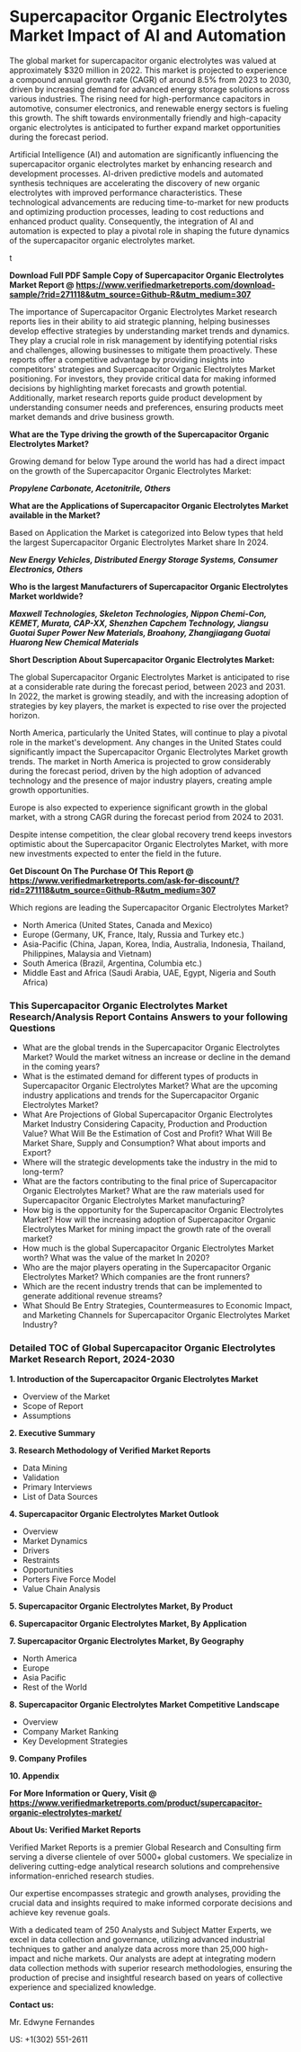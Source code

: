 <meta name="title" content="Global Supercapacitor Organic Electrolytes Market Impact of AI and Automation"><meta name="description" content="The global market for supercapacitor organic electrolytes was valued at approximately $320 million in 2022. This market is projected to experience a compound annual gr"><meta name="title" content="Supercapacitor Organic Electrolytes Market Size, Share, Scope, Trends, Growth, Opportunities, Analysis, Forecast"><h1>Supercapacitor Organic Electrolytes Market Impact of AI and Automation</h1><p>The global market for supercapacitor organic electrolytes was valued at approximately $320 million in 2022. This market is projected to experience a compound annual growth rate (CAGR) of around 8.5% from 2023 to 2030, driven by increasing demand for advanced energy storage solutions across various industries. The rising need for high-performance capacitors in automotive, consumer electronics, and renewable energy sectors is fueling this growth. The shift towards environmentally friendly and high-capacity organic electrolytes is anticipated to further expand market opportunities during the forecast period.</p><p>Artificial Intelligence (AI) and automation are significantly influencing the supercapacitor organic electrolytes market by enhancing research and development processes. AI-driven predictive models and automated synthesis techniques are accelerating the discovery of new organic electrolytes with improved performance characteristics. These technological advancements are reducing time-to-market for new products and optimizing production processes, leading to cost reductions and enhanced product quality. Consequently, the integration of AI and automation is expected to play a pivotal role in shaping the future dynamics of the supercapacitor organic electrolytes market.</p>t</p><p id="" class=""><strong>Download Full PDF Sample Copy of Supercapacitor Organic Electrolytes Market Report @ <a href="https://www.verifiedmarketreports.com/download-sample/?rid=271118&utm_source=Github-R&utm_medium=307" target="_blank">https://www.verifiedmarketreports.com/download-sample/?rid=271118&utm_source=Github-R&utm_medium=307</a></strong></p><p>The importance of&nbsp;Supercapacitor Organic Electrolytes Market research reports lies in their ability to aid strategic planning, helping businesses develop effective strategies by understanding market trends and dynamics. They play a crucial role in risk management by identifying potential risks and challenges, allowing businesses to mitigate them proactively. These reports offer a competitive advantage by providing insights into competitors' strategies and Supercapacitor Organic Electrolytes Market positioning. For investors, they provide critical data for making informed decisions by highlighting market forecasts and growth potential. Additionally, market research reports guide product development by understanding consumer needs and preferences, ensuring products meet market demands and drive business growth.</p><p><strong>What are the&nbsp;Type driving the growth of the Supercapacitor Organic Electrolytes Market?</strong></p><p id="" class="">Growing demand for below Type around the world has had a direct impact on the growth of the Supercapacitor Organic Electrolytes Market:</p><em><strong>Propylene Carbonate, Acetonitrile, Others</strong></em></p><strong>What are the&nbsp;Applications&nbsp;of Supercapacitor Organic Electrolytes Market available in the Market?</strong></p><p id="" class="">Based on Application the Market is categorized into Below types that held the largest Supercapacitor Organic Electrolytes Market share In 2024.</p><em><strong>New Energy Vehicles, Distributed Energy Storage Systems, Consumer Electronics, Others</strong></em></p><strong>Who is the largest Manufacturers of Supercapacitor Organic Electrolytes Market worldwide?</strong></p><p><em><strong>Maxwell Technologies, Skeleton Technologies, Nippon Chemi-Con, KEMET, Murata, CAP-XX, Shenzhen Capchem Technology, Jiangsu Guotai Super Power New Materials, Broahony, Zhangjiagang Guotai Huarong New Chemical Materials</strong></em></p><p id="" class=""><strong>Short Description About Supercapacitor Organic Electrolytes Market:</strong></p><p>The global Supercapacitor Organic Electrolytes Market is anticipated to rise at a considerable rate during the forecast period, between 2023 and 2031. In 2022, the market is growing steadily, and with the increasing adoption of strategies by key players, the market is expected to rise over the projected horizon.</p><p>North America, particularly the United States, will continue to play a pivotal role in the market's development. Any changes in the United States could significantly impact the Supercapacitor Organic Electrolytes Market growth trends. The market in North America is projected to grow considerably during the forecast period, driven by the high adoption of advanced technology and the presence of major industry players, creating ample growth opportunities.</p><p>Europe is also expected to experience significant growth in the global market, with a strong CAGR during the forecast period from 2024 to 2031.</p><p>Despite intense competition, the clear global recovery trend keeps investors optimistic about the Supercapacitor Organic Electrolytes Market, with more new investments expected to enter the field in the future.</p><p id="" class=""><strong>Get Discount On The Purchase Of This Report @ <a href="https://www.verifiedmarketreports.com/ask-for-discount/?rid=271118&utm_source=Github-R&utm_medium=307" target="_blank">https://www.verifiedmarketreports.com/ask-for-discount/?rid=271118&utm_source=Github-R&utm_medium=307</a></strong></p>Which regions are leading the Supercapacitor Organic Electrolytes Market?</p><ul><li>North America (United States, Canada and Mexico)</li><li>Europe (Germany, UK, France, Italy, Russia and Turkey etc.)</li><li>Asia-Pacific (China, Japan, Korea, India, Australia, Indonesia, Thailand, Philippines, Malaysia and Vietnam)</li><li>South America (Brazil, Argentina, Columbia etc.)</li><li>Middle East and Africa (Saudi Arabia, UAE, Egypt, Nigeria and South Africa)</li></ul><h3 id="" class="">This Supercapacitor Organic Electrolytes Market Research/Analysis Report Contains Answers to your following Questions</h3><ul><li>What are the global trends in the Supercapacitor Organic Electrolytes Market? Would the market witness an increase or decline in the demand in the coming years?</li><li>What is the estimated demand for different types of products in Supercapacitor Organic Electrolytes Market? What are the upcoming industry applications and trends for the Supercapacitor Organic Electrolytes Market?</li><li>What Are Projections of Global Supercapacitor Organic Electrolytes Market Industry Considering Capacity, Production and Production Value? What Will Be the Estimation of Cost and Profit? What Will Be Market Share, Supply and Consumption? What about imports and Export?</li><li>Where will the strategic developments take the industry in the mid to long-term?</li><li>What are the factors contributing to the final price of Supercapacitor Organic Electrolytes Market? What are the raw materials used for Supercapacitor Organic Electrolytes Market manufacturing?</li><li>How big is the opportunity for the Supercapacitor Organic Electrolytes Market? How will the increasing adoption of Supercapacitor Organic Electrolytes Market for mining impact the growth rate of the overall market?</li><li>How much is the global Supercapacitor Organic Electrolytes Market worth? What was the value of the market In 2020?</li><li>Who are the major players operating in the Supercapacitor Organic Electrolytes Market? Which companies are the front runners?</li><li>Which are the recent industry trends that can be implemented to generate additional revenue streams?</li><li>What Should Be Entry Strategies, Countermeasures to Economic Impact, and Marketing Channels for Supercapacitor Organic Electrolytes Market Industry?</li></ul><h3 id="" class="">Detailed TOC of Global Supercapacitor Organic Electrolytes Market Research Report, 2024-2030</h3><p id="" class=""><strong>1. Introduction of the Supercapacitor Organic Electrolytes Market</strong></p><ul><li>Overview of the Market</li><li>Scope of Report</li><li>Assumptions</li></ul><p id="" class=""><strong>2. Executive Summary</strong></p><p id="" class=""><strong>3. Research Methodology of Verified Market Reports</strong></p><ul><li>Data Mining</li><li>Validation</li><li>Primary Interviews</li><li>List of Data Sources</li></ul><p id="" class=""><strong>4. Supercapacitor Organic Electrolytes Market Outlook</strong></p><ul><li>Overview</li><li>Market Dynamics</li><li>Drivers</li><li>Restraints</li><li>Opportunities</li><li>Porters Five Force Model</li><li>Value Chain Analysis</li></ul><p id="" class=""><strong>5. Supercapacitor Organic Electrolytes Market, By Product</strong></p><p id="" class=""><strong>6. Supercapacitor Organic Electrolytes Market, By Application</strong></p><p id="" class=""><strong>7. Supercapacitor Organic Electrolytes Market, By Geography</strong></p><ul><li>North America</li><li>Europe</li><li>Asia Pacific</li><li>Rest of the World</li></ul><p id="" class=""><strong>8. Supercapacitor Organic Electrolytes Market Competitive Landscape</strong></p><ul><li>Overview</li><li>Company Market Ranking</li><li>Key Development Strategies</li></ul><p id="" class=""><strong>9. Company Profiles</strong></p><p id="" class=""><strong>10. Appendix</strong></p><p id="" class=""><strong>For More Information or Query, Visit @ <a href="https://www.verifiedmarketreports.com/product/supercapacitor-organic-electrolytes-market/" target="_blank">https://www.verifiedmarketreports.com/product/supercapacitor-organic-electrolytes-market/</a></strong></p><p id="" class=""><strong>About Us: Verified Market Reports</strong></p><p id="" class="">Verified Market Reports is a premier Global Research and Consulting firm serving a diverse clientele of over 5000+ global customers. We specialize in delivering cutting-edge analytical research solutions and comprehensive information-enriched research studies.</p><p id="" class="">Our expertise encompasses strategic and growth analyses, providing the crucial data and insights required to make informed corporate decisions and achieve key revenue goals.</p><p id="" class="">With a dedicated team of 250 Analysts and Subject Matter Experts, we excel in data collection and governance, utilizing advanced industrial techniques to gather and analyze data across more than 25,000 high-impact and niche markets. Our analysts are adept at integrating modern data collection methods with superior research methodologies, ensuring the production of precise and insightful research based on years of collective experience and specialized knowledge.</p><p id="" class=""><strong>Contact us:</strong></p><p id="" class="">Mr. Edwyne Fernandes</p><p id="" class="">US: +1(302) 551-2611</p>